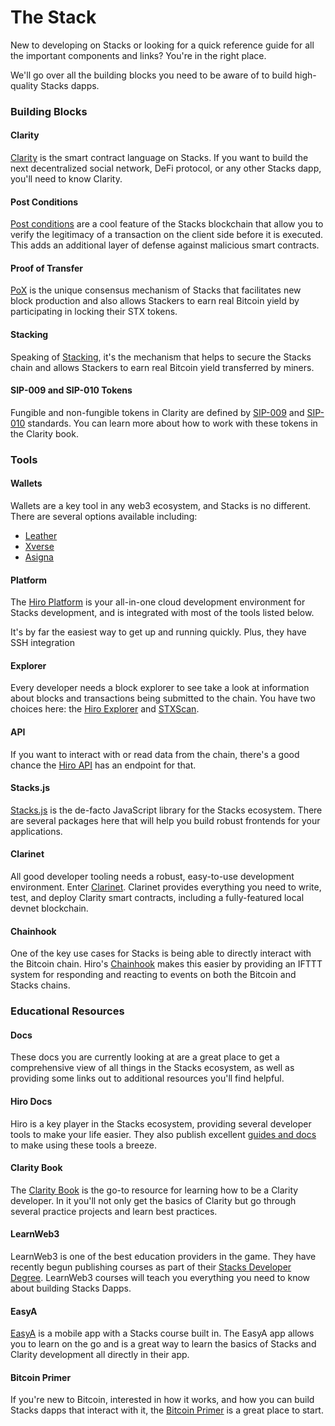 # The Stack

New to developing on Stacks or looking for a quick reference guide for all the important components and links? You're in the right place.

We'll go over all the building blocks you need to be aware of to build high-quality Stacks dapps.

### Building Blocks

#### Clarity

[Clarity](broken-reference) is the smart contract language on Stacks. If you want to build the next decentralized social network, DeFi protocol, or any other Stacks dapp, you'll need to know Clarity.

#### Post Conditions

[Post conditions](the-stack.md#post-conditions) are a cool feature of the Stacks blockchain that allow you to verify the legitimacy of a transaction on the client side before it is executed. This adds an additional layer of defense against malicious smart contracts.

#### Proof of Transfer

[PoX](../stacks-101/proof-of-transfer.md) is the unique consensus mechanism of Stacks that facilitates new block production and also allows Stackers to earn real Bitcoin yield by participating in locking their STX tokens.

#### Stacking

Speaking of [Stacking](../stacks-101/stacking.md), it's the mechanism that helps to secure the Stacks chain and allows Stackers to earn real Bitcoin yield transferred by miners.

#### SIP-009 and SIP-010 Tokens

Fungible and non-fungible tokens in Clarity are defined by [SIP-009](../) and [SIP-010](https://github.com/stacksgov/sips/blob/main/sips/sip-010/sip-010-fungible-token-standard.md) standards. You can learn more about how to work with these tokens in the Clarity book.

### Tools

#### Wallets

Wallets are a key tool in any web3 ecosystem, and Stacks is no different. There are several options available including:

* [Leather](https://leather.io/)
* [Xverse](https://www.xverse.app/)
* [Asigna](https://asigna.io/)

#### Platform

The [Hiro Platform](https://www.hiro.so/platform) is your all-in-one cloud development environment for Stacks development, and is integrated with most of the tools listed below.

It's by far the easiest way to get up and running quickly. Plus, they have SSH integration&#x20;

#### Explorer

Every developer needs a block explorer to see take a look at information about blocks and transactions being submitted to the chain. You have two choices here: the [Hiro Explorer](https://explorer.hiro.so/) and [STXScan](https://stxscan.co/).

#### API

If you want to interact with or read data from the chain, there's a good chance the [Hiro API](https://docs.hiro.so/stacks-blockchain-api) has an endpoint for that.

#### Stacks.js

[Stacks.js](https://www.hiro.so/stacks-js) is the de-facto JavaScript library for the Stacks ecosystem. There are several packages here that will help you build robust frontends for your applications.

#### Clarinet

All good developer tooling needs a robust, easy-to-use development environment. Enter [Clarinet](https://www.hiro.so/clarinet). Clarinet provides everything you need to write, test, and deploy Clarity smart contracts, including a fully-featured local devnet blockchain.

#### Chainhook

One of the key use cases for Stacks is being able to directly interact with the Bitcoin chain. Hiro's [Chainhook](https://docs.hiro.so/chainhook) makes this easier by providing an IFTTT system for responding and reacting to events on both the Bitcoin and Stacks chains.

### Educational Resources

#### Docs

These docs you are currently looking at are a great place to get a comprehensive view of all things in the Stacks ecosystem, as well as providing some links out to additional resources you'll find helpful.

#### Hiro Docs

Hiro is a key player in the Stacks ecosystem, providing several developer tools to make your life easier. They also publish excellent [guides and docs](https://docs.hiro.so/) to make using these tools a breeze.

#### Clarity Book

The [Clarity Book](https://book.clarity-lang.org/) is the go-to resource for learning how to be a Clarity developer. In it you'll not only get the basics of Clarity but go through several practice projects and learn best practices.

#### LearnWeb3

LearnWeb3 is one of the best education providers in the game. They have recently begun publishing courses as part of their [Stacks Developer Degree](https://learnweb3.io/degrees/stacks-developer-degree/). LearnWeb3 courses will teach you everything you need to know about building Stacks Dapps.&#x20;

#### EasyA

[EasyA](https://www.easya.io/) is a mobile app with a Stacks course built in. The EasyA app allows you to learn on the go and is a great way to learn the basics of Stacks and Clarity development all directly in their app.

#### Bitcoin Primer

If you're new to Bitcoin, interested in how it works, and how you can build Stacks dapps that interact with it, the [Bitcoin Primer](https://start.bitcoinprimer.dev/) is a great place to start.
